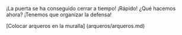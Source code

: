 ¡La puerta se ha conseguido cerrar a tiempo!
¡Rápido! ¿Qué hacemos ahora?
¡Tenemos que organizar la defensa!

[Colocar arqueros en la muralla] (arqueros/arqueros.md)